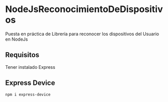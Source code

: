 # NodeJsReconocimientoDeDispositivos
Puesta en práctica de Librería para reconocer los dispositivos del Usuario en NodeJs

## Requisitos
Tener instalado Express

## Express Device
```bash
npm i express-device
```
